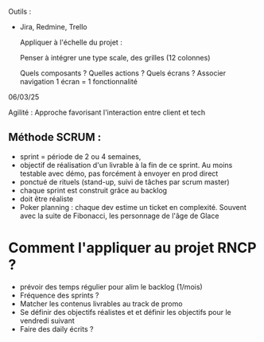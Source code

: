 Outils :
- Jira, Redmine, Trello

  Appliquer à l'échelle du projet :

  Penser à intégrer une type scale, des grilles (12 colonnes)

  Quels composants ?
  Quelles actions ?
  Quels écrans ?
  Associer navigation
  1 écran = 1 fonctionnalité

06/03/25

Agilité : Approche favorisant l'interaction entre client et tech

## Méthode SCRUM : 
- sprint = période de 2 ou 4 semaines,
- objectif de réalisation d'un livrable à la fin de ce sprint. Au moins testable avec démo, pas forcément à envoyer en prod direct
- ponctué de rituels (stand-up, suivi de tâches par scrum master)
- chaque sprint est construit grâce au backlog
- doit être réaliste
- Poker planning : chaque dev estime un ticket en complexité. Souvent avec la suite de Fibonacci, les personnage de l'âge de Glace

# Comment l'appliquer au projet RNCP ? 
- prévoir des temps régulier pour alim le backlog (1/mois)
- Fréquence des sprints ?
- Matcher les contenus livrables au track de promo
- Se définir des objectifs réalistes et et définir les objectifs pour le vendredi suivant
- Faire des daily écrits ? 
